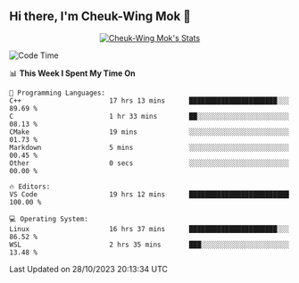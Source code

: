 ## Hi there, I'm Cheuk-Wing Mok 👋

<!--
**mozro0327/mozro0327** is a ✨ _special_ ✨ repository because its `README.md` (this file) appears on your GitHub profile.

Here are some ideas to get you started:

- 🔭 I’m currently working on ...
- 🌱 I’m currently learning ...
- 👯 I’m looking to collaborate on ...
- 🤔 I’m looking for help with ...
- 💬 Ask me about ...
- 📫 How to reach me: ...
- 😄 Pronouns: ...
- ⚡ Fun fact: ...
-->

<p align="center">
  <a href="https://github.com/mozro0327" class="rich-diff-level-one">
    <img src="https://github-readme-stats.vercel.app/api?username=mozro0327&title_color=333&text_color=777" alt="Cheuk-Wing Mok's Stats" >
    <!-- &hide=issues
    <img src="https://github-readme-stats.vercel.app/api?username=mozro0327&hide=issues&title_color=333&text_color=777" alt="Cheuk-Wing Mok's Stats" >
    -->
  </a>
</p>

<!--START_SECTION:waka-->
![Code Time](http://img.shields.io/badge/Code%20Time-2%2C089%20hrs%2010%20mins-blue)

📊 **This Week I Spent My Time On** 

```text
💬 Programming Languages: 
C++                      17 hrs 13 mins      ██████████████████████░░░   89.69 % 
C                        1 hr 33 mins        ██░░░░░░░░░░░░░░░░░░░░░░░   08.13 % 
CMake                    19 mins             ░░░░░░░░░░░░░░░░░░░░░░░░░   01.73 % 
Markdown                 5 mins              ░░░░░░░░░░░░░░░░░░░░░░░░░   00.45 % 
Other                    0 secs              ░░░░░░░░░░░░░░░░░░░░░░░░░   00.00 % 

🔥 Editors: 
VS Code                  19 hrs 12 mins      █████████████████████████   100.00 % 

💻 Operating System: 
Linux                    16 hrs 37 mins      ██████████████████████░░░   86.52 % 
WSL                      2 hrs 35 mins       ███░░░░░░░░░░░░░░░░░░░░░░   13.48 % 
```


 Last Updated on 28/10/2023 20:13:34 UTC
<!--END_SECTION:waka-->

